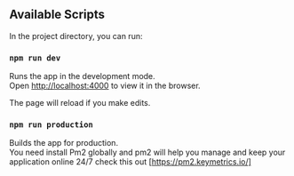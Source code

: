 ## Available Scripts

In the project directory, you can run:

### `npm run dev`

Runs the app in the development mode.<br />
Open [http://localhost:4000](http://localhost:4000) to view it in the browser.

The page will reload if you make edits.<br />

### `npm run production`

Builds the app for production.<br />
You need install Pm2 globally and pm2 will help you manage and keep your application online 24/7
check this out [https://pm2.keymetrics.io/]

